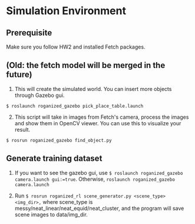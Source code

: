 # Simulation Environment

## Prerequisite

Make sure you follow HW2 and installed Fetch packages.

## (Old: the fetch model will be merged in the future)

1. This will create the simulated world. You can insert more objects through
Gazebo gui.

```$ roslaunch roganized_gazebo pick_place_table.launch```

2. This script will take in images from Fetch's camera, process the images and
 show them in OpenCV viewer. You can use this to visualize your result.

```
$ rosrun roganized_gazebo find_object.py
```

## Generate training dataset

1. If you want to see the gazebo gui, use 
   `$ roslaunch roganized_gazebo camera.launch gui:=true`.
   Otherwise, `roslaunch roganized_gazebo camera.launch`
 
2. Run `$ rosrun roganized_rl scene_generator.py <scene_type> <img_dir>,`
where scene_type is messy/neat_linear/neat_equid/neat_cluster, and the program
will save scene images to data/img_dir.
